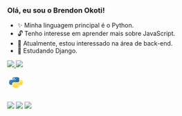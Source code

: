 ### Olá, eu sou o Brendon Okoti!

- ✨ Minha linguagem principal é o Python.
- 🔓 Tenho interesse em aprender mais sobre JavaScript.
- 🚩 Atualmente, estou interessado na área de back-end.
- 📖 Estudando Django.



<div>
  <a href="http://linkedin.com/in/brendon-hideo-okoti-pinheiro-78886a1bb">
  <img height="180em" src="https://github-readme-stats.vercel.app/api?username=brendonokoti&theme=vue-dark&show_icons=true&hide_border=true&count_private=true"/>
  <img height="180em" src="https://github-readme-stats.vercel.app/api/top-langs/?username=brendonokoti&layout=compact&langs_count=7&theme=dark"/>
</div>
<div style="display: inline_block"><br>
   <img align="center" alt="brendon-Python" height="30" width="40" src="https://raw.githubusercontent.com/devicons/devicon/master/icons/python/python-original.svg">
</div>
  
  ##
  
<div>
  <a href="https://instagram.com/obrendonhp" target="_blank"><img src="https://img.shields.io/badge/-Instagram-%23E4405F?style=for-the-badge&logo=instagram&logoColor=white" target="_blank"></a>
  <a href="http://linkedin.com/in/brendon-hideo-okoti-pinheiro-78886a1bb" target="_blank"><img src="https://img.shields.io/badge/-LinkedIn-%230077B5?style=for-the-badge&logo=linkedin&logoColor=white" target="_blank"></a> 
  <a href = "mailto:brendon.okoti@gmail.com"><img src="https://img.shields.io/badge/-Gmail-%23333?style=for-the-badge&logo=gmail&logoColor=white" target="_blank"></a>
</div>
